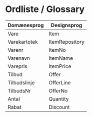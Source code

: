 ﻿# Ordliste / Glossary

| Domænesprog | Designsprog |
|---|---|
|Vare|Item|
|Varekartotek|ItemRepository|
|Varenr|ItemNo|
|Varenavn|ItemName|
|Varepris|ItemPrice|
|Tilbud|Offer|
|Tilbudslinje|OfferLine|
|TilbudsNr|OfferNo|
|Antal|Quantity|
|Rabat|Discount|
